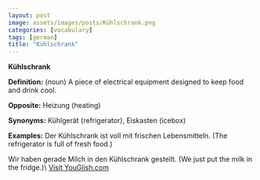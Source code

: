 ```yaml
---
layout: post
image: assets/images/posts/Kühlschrank.png
categories: [vocabulary]
tags: [german]
title: "Kühlschrank"
---
```

**Kühlschrank**

**Definition:** (noun) A piece of electrical equipment designed to keep food and drink cool.

**Opposite:** Heizung (heating)

**Synonyms:** Kühlgerät (refrigerator), Eiskasten (icebox)

**Examples:** Der Kühlschrank ist voll mit frischen Lebensmitteln. (The refrigerator is full of fresh food.)
 
Wir haben gerade Milch in den Kühlschrank gestellt. (We just put the milk in the fridge.)\ <a id="yg-widget-0" class="youglish-widget" data-query="Kühlschrank" data-lang="german" data-components="8412" data-auto-start="0" data-bkg-color="theme_light" data-title="How%20to%20pronounce%20Kühlschrank%20in%20German"  rel="nofollow" href="https://youglish.com">Visit YouGlish.com</a><script async src="https://youglish.com/public/emb/widget.js" charset="utf-8"></script>